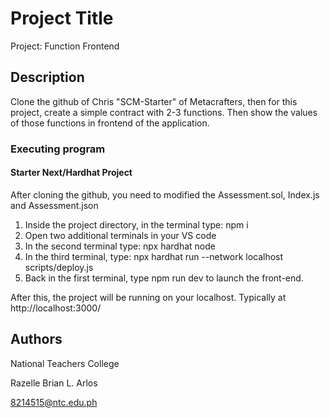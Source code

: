 # Project Title

Project: Function Frontend

## Description

Clone the github of Chris "SCM-Starter" of Metacrafters, then for this project, create a simple contract with 2-3 functions. Then show the values of those functions in frontend of the application.

### Executing program

#### Starter Next/Hardhat Project

After cloning the github, you need to modified the Assessment.sol, Index.js and Assessment.json

1. Inside the project directory, in the terminal type: npm i
2. Open two additional terminals in your VS code
3. In the second terminal type: npx hardhat node
4. In the third terminal, type: npx hardhat run --network localhost scripts/deploy.js
5. Back in the first terminal, type npm run dev to launch the front-end.

After this, the project will be running on your localhost. 
Typically at http://localhost:3000/

## Authors
National Teachers College

Razelle Brian L. Arlos

8214515@ntc.edu.ph
